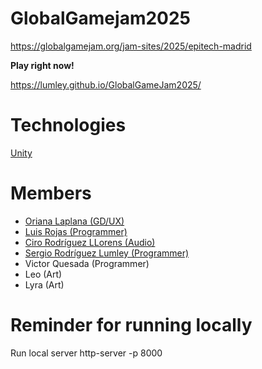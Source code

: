 # GlobalGamejam2025
https://globalgamejam.org/jam-sites/2025/epitech-madrid


**Play right now!**

https://lumley.github.io/GlobalGameJam2025/

# Technologies
[Unity](unity/ProjectSettings/ProjectVersion.txt)

# Members
- [Oriana Laplana (GD/UX)](https://globalgamejam.org/users/oriana "https://globalgamejam.org/users/oriana")
- [Luis Rojas (Programmer)](https://globalgamejam.org/users/antares "https://globalgamejam.org/users/antares")
- [Ciro Rodríguez LLorens (Audio)](https://www.instagram.com/ciro_rodriguez_ll "https://www.instagram.com/ciro_rodriguez_ll")
- [Sergio Rodríguez Lumley (Programmer)](https://globalgamejam.org/users/sergio-lumley "https://globalgamejam.org/users/sergio-lumley")
- Victor Quesada (Programmer)
- Leo (Art)
- Lyra (Art)


# Reminder for running locally
Run local server
http-server -p 8000
